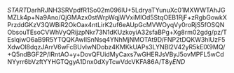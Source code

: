 $START$DarhRJNH3SRVpdfR1So02m096lU+5LdryaTYunuXc01MXWWTAhJGMZLk4p+Na9Ano/QjGMAzx0stWrpWqjWVxiMlOd5StqOEB1RjF+zRgbGowkXPrzddGKzV3QWBiR2OkOax4ntLirK2uf6eAUpGcMVWOyqVy0roRjS5fOSQNObsouTEsoCVWhVyQRijzpNkr73N1dKUzkoyiA32sfaBPg+Xg8rm02gdg/pz/TEslqiwO6aB9R5YTQQKAwIlSnNsq4YNhMjNMOTAt9D/FNP2tDQKW3hlUzF5XdwOl8dqzJArrV6wFcBUvIwNDobz4KMKkUAPs3LYNBl2V42yR5kElX9MQ/+Q5ndBGF2P/lRntAO+y+DovQFUidMyCaxs7wGHERJsVByJ5ovMPFL5wCdNYyrr6bVzftYYHGTQgyA1Dnx0dXyTcwVdcVKFA86A/T8y$END$